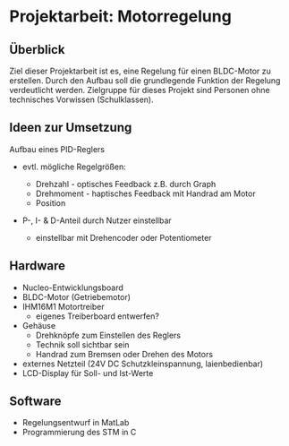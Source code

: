 # Projektarbeit: Motorregelung

## Überblick
Ziel dieser Projektarbeit ist es, eine Regelung für einen BLDC-Motor zu erstellen. Durch den Aufbau soll die grundlegende Funktion der Regelung verdeutlicht werden. Zielgruppe für dieses Projekt sind Personen ohne technisches Vorwissen (Schulklassen).
    
## Ideen zur Umsetzung
Aufbau eines PID-Reglers
- evtl. mögliche Regelgrößen:
    - Drehzahl - optisches Feedback z.B. durch Graph
    - Drehmoment - haptisches Feedback mit Handrad am Motor
    - Position
    
- P-, I- & D-Anteil durch Nutzer einstellbar
    - einstellbar mit Drehencoder oder Potentiometer
            
## Hardware
- Nucleo-Entwicklungsboard
- BLDC-Motor (Getriebemotor)
- IHM16M1 Motortreiber
    - eigenes Treiberboard entwerfen?
- Gehäuse
    - Drehknöpfe zum Einstellen des Reglers
    - Technik soll sichtbar sein
    - Handrad zum Bremsen oder Drehen des Motors
- externes Netzteil (24V DC Schutzkleinspannung, laienbedienbar)
- LCD-Display für Soll- und Ist-Werte

## Software
- Regelungsentwurf in MatLab
- Programmierung des STM in C
